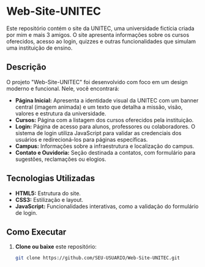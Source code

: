 # Web-Site-UNITEC

Este repositório contém o site da UNITEC, uma universidade fictícia criada por mim e mais 3 amigos. O site apresenta informações sobre os cursos oferecidos, acesso ao login, quizzes e outras funcionalidades que simulam uma instituição de ensino.

## Descrição

O projeto "Web-Site-UNITEC" foi desenvolvido com foco em um design moderno e funcional. Nele, você encontrará:

- **Página Inicial:** Apresenta a identidade visual da UNITEC com um banner central (imagem animada) e um texto que detalha a missão, visão, valores e estrutura da universidade.
- **Cursos:** Página com a listagem dos cursos oferecidos pela instituição.
- **Login:** Página de acesso para alunos, professores ou colaboradores. O sistema de login utiliza JavaScript para validar as credenciais dos usuários e redirecioná-los para páginas específicas.
- **Campus:** Informações sobre a infraestrutura e localização do campus.
- **Contato e Ouvidoria:** Seção destinada a contatos, com formulário para sugestões, reclamações ou elogios.

## Tecnologias Utilizadas

- **HTML5:** Estrutura do site.
- **CSS3:** Estilização e layout.
- **JavaScript:** Funcionalidades interativas, como a validação do formulário de login.

## Como Executar

1. **Clone ou baixe** este repositório:
   ```bash
   git clone https://github.com/SEU-USUARIO/Web-Site-UNITEC.git
